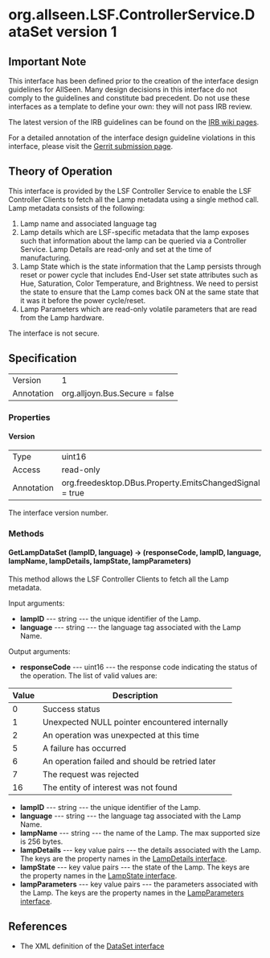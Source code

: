 # org.allseen.LSF.ControllerService.DataSet version 1

## Important Note
This interface has been defined prior to the creation of the interface design guidelines for AllSeen.
Many design decisions in this interface do not comply to the guidelines and constitute bad precedent.
Do not use these interfaces as a template to define your own: they will not pass IRB review.

The latest version of the IRB guidelines can be found on the
[IRB wiki pages](https://wiki.allseenalliance.org/interfacereviewboard).

For a detailed annotation of the interface design guideline violations in this interface, please
visit the [Gerrit submission page](https://git.allseenalliance.org/gerrit/#/c/5631/).


## Theory of Operation
This interface is provided by the LSF Controller Service to enable the LSF Controller
Clients to fetch all the Lamp metadata using a single method call. Lamp metadata 
consists of the following:

1. Lamp name and associated language tag
2. Lamp details which are LSF-specific metadata that the lamp exposes such that information 
about the lamp can be queried via a Controller Service.  Lamp Details are read-only 
and set at the time of manufacturing.  
3. Lamp State which is the state information that the Lamp persists through reset or power 
cycle that includes End-User set state attributes such as Hue, Saturation, Color Temperature, 
and Brightness. We need to persist the state to ensure that the Lamp comes back ON at the
same state that it was it before the power cycle/reset.
4. Lamp Parameters which are read-only volatile parameters that are read from the Lamp hardware.



The interface is not secure.

## Specification

|              |       				|
|--------------|--------------------------------|
| Version      | 1     				|
| Annotation   | org.alljoyn.Bus.Secure = false |

### Properties

#### Version

|            |                                                          |
|------------|----------------------------------------------------------|
| Type       | uint16                                                   |
| Access     | read-only                                                |
| Annotation | org.freedesktop.DBus.Property.EmitsChangedSignal = true	|

The interface version number.

### Methods

#### GetLampDataSet (lampID, language) -> (responseCode, lampID, language, lampName, lampDetails, lampState, lampParameters)

This method allows the LSF Controller Clients to fetch all the Lamp metadata. 

Input arguments:

  * **lampID** --- string --- the unique identifier of the Lamp.
  * **language** --- string --- the language tag associated with the Lamp Name.

Output arguments:

  * **responseCode** --- uint16 --- the response code indicating the status of the operation. The list of valid
    values are:

| Value | Description                                                       		|
|-------|-------------------------------------------------------------------------------|
| 0     | Success status                                                   		|
| 1     | Unexpected NULL pointer encountered internally                                |
| 2     | An operation was unexpected at this time                          		|
| 5     | A failure has occurred                                            		|
| 6     | An operation failed and should be retried later                   		|
| 7     | The request was rejected                                          		|
| 16    | The entity of interest was not found                   			|

  * **lampID** --- string --- the unique identifier of the Lamp.
  * **language** --- string --- the language tag associated with the Lamp Name.
  * **lampName** --- string --- the name of the Lamp. The max supported size is 256 bytes. 
  * **lampDetails** --- key value pairs --- the details associated with the Lamp. The keys are 
    the property names in the [LampDetails interface](/org.allseen.LSF/LampDetails-v1).
  * **lampState** --- key value pairs --- the state of the Lamp. The keys are the property names in the 
    [LampState interface](/org.allseen.LSF/LampState-v1). 
  * **lampParameters** --- key value pairs --- the parameters associated with the Lamp. The keys are the property 
    names in the [LampParameters interface](/org.allseen.LSF/LampParameters-v1).

## References

  * The XML definition of the [DataSet interface](DataSet-v1.xml)

